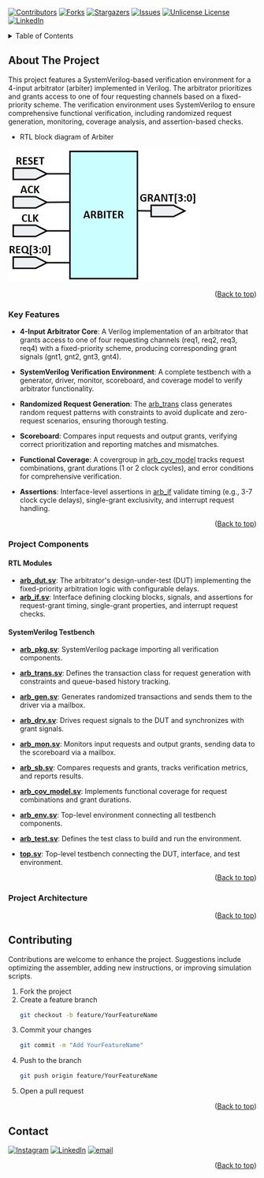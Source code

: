 <a id="readme-top"></a>

[![Contributors][contributors-shield]][contributors-url]
[![Forks][forks-shield]][forks-url]
[![Stargazers][stars-shield]][stars-url]
[![Issues][issues-shield]][issues-url]
[![Unlicense License][license-shield]][license-url]
[![LinkedIn][linkedin-shield]][linkedin-url]

<!-- TABLE OF CONTENTS -->
<details>
  <summary>Table of Contents</summary>
  <ol>
    <li>
      <a href="#about-the-project">About The Project</a>
	  <ul>
        <li><a href="#key-features">Key Features</a></li>
		<li><a href="#project-components">Project Components</a></li>
		<li><a href="#project-architecture">Project Architecture</a></li>
      </ul>
    </li>
    <li>
      <a href="#getting-started">Getting Started</a>
      <ul>
        <li><a href="#prerequisites">Prerequisites</a></li>
        <li><a href="#installation">Installation</a></li>
      </ul>
    </li>
    <li><a href="#how-to-run">How to run</a></li>
    <li><a href="#achievement">Achievement</a></li>
    <li><a href="#contributing">Contributing</a></li>
    <li><a href="#contact">Contact</a></li>
  </ol>
</details>

## About The Project

This project features a SystemVerilog-based verification environment for a 4-input arbitrator (arbiter) implemented in Verilog. The arbitrator prioritizes and grants access to one of four requesting channels based on a fixed-priority scheme. The verification environment uses SystemVerilog to ensure comprehensive functional verification, including randomized request generation, monitoring, coverage analysis, and assertion-based checks.

* RTL block diagram of Arbiter

![RTL](./images/rtl_block_diagram.jpg)

<p align="right">(<a href="#readme-top">Back to top</a>)</p>

### Key Features

* __4-Input Arbitrator Core__: A Verilog implementation of an arbitrator that grants access to one of four requesting channels (req1, req2, req3, req4) with a fixed-priority scheme, producing corresponding grant signals (gnt1, gnt2, gnt3, gnt4).

* __SystemVerilog Verification Environment__: A complete testbench with a generator, driver, monitor, scoreboard, and coverage model to verify arbitrator functionality.

* __Randomized Request Generation__: The [arb_trans](./env/arb_trans.sv) class generates random request patterns with constraints to avoid duplicate and zero-request scenarios, ensuring thorough testing.

* __Scoreboard__: Compares input requests and output grants, verifying correct prioritization and reporting matches and mismatches.

* __Functional Coverage__: A covergroup in [arb_cov_model](./env/arb_cov_model.sv) tracks request combinations, grant durations (1 or 2 clock cycles), and error conditions for comprehensive verification.

* __Assertions__: Interface-level assertions in [arb_if](./rtl/arb_if.sv) validate timing (e.g., 3-7 clock cycle delays), single-grant exclusivity, and interrupt request handling.

<p align="right">(<a href="#readme-top">Back to top</a>)</p>

### Project Components

#### RTL Modules

* [__arb_dut.sv__](./rtl/arb_dut.sv): The arbitrator's design-under-test (DUT) implementing the fixed-priority arbitration logic with configurable delays.
* [__arb_if.sv__](./rtl/arb_if.sv): Interface defining clocking blocks, signals, and assertions for request-grant timing, single-grant properties, and interrupt request checks.

#### SystemVerilog Testbench

* [__arb_pkg.sv__](./test/arb_pkg.sv): SystemVerilog package importing all verification components.

* [__arb_trans.sv__](./env/arb_trans.sv): Defines the transaction class for request generation with constraints and queue-based history tracking.

* [__arb_gen.sv__](./env/arb_gen.sv): Generates randomized transactions and sends them to the driver via a mailbox.

* [__arb_drv.sv__](./env/arb_drv.sv): Drives request signals to the DUT and synchronizes with grant signals.

* [__arb_mon.sv__](./env/arb_mon.sv): Monitors input requests and output grants, sending data to the scoreboard via a mailbox.

* [__arb_sb.sv__](./env/arb_sb.sv): Compares requests and grants, tracks verification metrics, and reports results.

* [__arb_cov_model.sv__](./env/arb_cov_model.sv): Implements functional coverage for request combinations and grant durations.

* [__arb_env.sv__](./env/arb_env.sv): Top-level environment connecting all testbench components.

* [__arb_test.sv__](./test/arb_test.sv): Defines the test class to build and run the environment.

* [__top.sv__](./tb/top.sv): Top-level testbench connecting the DUT, interface, and test environment.

<p align="right">(<a href="#readme-top">Back to top</a>)</p>

### Project Architecture



<p align="right">(<a href="#readme-top">Back to top</a>)</p>

<!-- CONTRIBUTING -->
## Contributing

Contributions are welcome to enhance the project. Suggestions include optimizing the assembler, adding new instructions, or improving simulation scripts.

1. Fork the project
2. Create a feature branch
    ```sh
    git checkout -b feature/YourFeatureName
    ```
3. Commit your changes
    ```sh
    git commit -m "Add YourFeatureName"
    ```
4. Push to the branch
    ```sh
    git push origin feature/YourFeatureName
    ```
4. Open a pull request

<p align="right">(<a href="#readme-top">Back to top</a>)</p>

<!-- CONTACT -->
## Contact

[![Instagram](https://img.shields.io/badge/Instagram-%23E4405F.svg?logo=Instagram&logoColor=white)](https://www.instagram.com/_2imlinkk/) [![LinkedIn](https://img.shields.io/badge/LinkedIn-%230077B5.svg?logo=linkedin&logoColor=white)](https://www.linkedin.com/in/linkk-isme/) [![email](https://img.shields.io/badge/Email-D14836?logo=gmail&logoColor=white)](mailto:nguyenvanlinh0702.1922@gmail.com) 

<p align="right">(<a href="#readme-top">Back to top</a>)</p>

<!-- MARKDOWN LINKS & IMAGES -->
<!-- https://www.markdownguide.org/basic-syntax/#reference-style-links -->
[contributors-shield]: https://img.shields.io/github/contributors/othneildrew/Best-README-Template.svg?style=for-the-badge
[contributors-url]: https://github.com/so1taynguyen/Arbiter-SystemVerilog-Verification-IP/graphs/contributors
[forks-shield]: https://img.shields.io/github/forks/so1taynguyen/Arbiter-SystemVerilog-Verification-IP.svg?style=for-the-badge
[forks-url]: https://github.com/so1taynguyen/Arbiter-SystemVerilog-Verification-IP/network/members
[stars-shield]: https://img.shields.io/github/stars/so1taynguyen/Arbiter-SystemVerilog-Verification-IP.svg?style=for-the-badge
[stars-url]: https://github.com/so1taynguyen/Arbiter-SystemVerilog-Verification-IP/stargazers
[issues-shield]: https://img.shields.io/github/issues/so1taynguyen/Arbiter-SystemVerilog-Verification-IP.svg?style=for-the-badge
[issues-url]: https://github.com/so1taynguyen/Arbiter-SystemVerilog-Verification-IP/issues
[license-shield]: https://img.shields.io/github/license/so1taynguyen/Arbiter-SystemVerilog-Verification-IP.svg?style=for-the-badge
[license-url]: https://github.com/so1taynguyen/Arbiter-SystemVerilog-Verification-IP/blob/main/LICENSE
[linkedin-shield]: https://img.shields.io/badge/-LinkedIn-black.svg?style=for-the-badge&logo=linkedin&colorB=555
[linkedin-url]: https://www.linkedin.com/in/linkk-isme/
